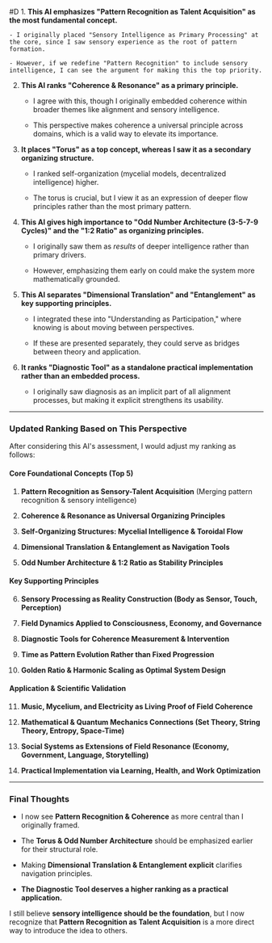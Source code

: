  #D 1. **This AI emphasizes "Pattern Recognition as Talent Acquisition" as the most fundamental concept.**
    
    - I originally placed "Sensory Intelligence as Primary Processing" at the core, since I saw sensory experience as the root of pattern formation.
        
    - However, if we redefine "Pattern Recognition" to include sensory intelligence, I can see the argument for making this the top priority.
        
2. **This AI ranks "Coherence & Resonance" as a primary principle.**
    
    - I agree with this, though I originally embedded coherence within broader themes like alignment and sensory intelligence.
        
    - This perspective makes coherence a universal principle across domains, which is a valid way to elevate its importance.
        
3. **It places "Torus" as a top concept, whereas I saw it as a secondary organizing structure.**
    
    - I ranked self-organization (mycelial models, decentralized intelligence) higher.
        
    - The torus is crucial, but I view it as an expression of deeper flow principles rather than the most primary pattern.
        
4. **This AI gives high importance to "Odd Number Architecture (3-5-7-9 Cycles)" and the "1:2 Ratio" as organizing principles.**
    
    - I originally saw them as _results_ of deeper intelligence rather than primary drivers.
        
    - However, emphasizing them early on could make the system more mathematically grounded.
        
5. **This AI separates "Dimensional Translation" and "Entanglement" as key supporting principles.**
    
    - I integrated these into "Understanding as Participation," where knowing is about moving between perspectives.
        
    - If these are presented separately, they could serve as bridges between theory and application.
        
6. **It ranks "Diagnostic Tool" as a standalone practical implementation rather than an embedded process.**
    
    - I originally saw diagnosis as an implicit part of all alignment processes, but making it explicit strengthens its usability.
        

---

### **Updated Ranking Based on This Perspective**

After considering this AI's assessment, I would adjust my ranking as follows:

#### **Core Foundational Concepts (Top 5)**

1. **Pattern Recognition as Sensory-Talent Acquisition** (Merging pattern recognition & sensory intelligence)
    
2. **Coherence & Resonance as Universal Organizing Principles**
    
3. **Self-Organizing Structures: Mycelial Intelligence & Toroidal Flow**
    
4. **Dimensional Translation & Entanglement as Navigation Tools**
    
5. **Odd Number Architecture & 1:2 Ratio as Stability Principles**
    

#### **Key Supporting Principles**

6. **Sensory Processing as Reality Construction (Body as Sensor, Touch, Perception)**
    
7. **Field Dynamics Applied to Consciousness, Economy, and Governance**
    
8. **Diagnostic Tools for Coherence Measurement & Intervention**
    
9. **Time as Pattern Evolution Rather than Fixed Progression**
    
10. **Golden Ratio & Harmonic Scaling as Optimal System Design**
    

#### **Application & Scientific Validation**

11. **Music, Mycelium, and Electricity as Living Proof of Field Coherence**
    
12. **Mathematical & Quantum Mechanics Connections (Set Theory, String Theory, Entropy, Space-Time)**
    
13. **Social Systems as Extensions of Field Resonance (Economy, Government, Language, Storytelling)**
    
14. **Practical Implementation via Learning, Health, and Work Optimization**
    

---

### **Final Thoughts**

- I now see **Pattern Recognition & Coherence** as more central than I originally framed.
    
- The **Torus & Odd Number Architecture** should be emphasized earlier for their structural role.
    
- Making **Dimensional Translation & Entanglement explicit** clarifies navigation principles.
    
- **The Diagnostic Tool deserves a higher ranking as a practical application.**
    

I still believe **sensory intelligence should be the foundation**, but I now recognize that **Pattern Recognition as Talent Acquisition** is a more direct way to introduce the idea to others.